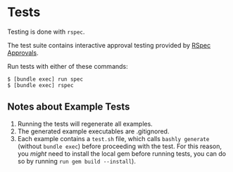 # Tests

Testing is done with `rspec`.

The test suite contains interactive approval testing provided by
[RSpec Approvals][1].

Run tests with either of these commands:

    $ [bundle exec] run spec
    $ [bundle exec] rspec

## Notes about Example Tests

1. Running the tests will regenerate all examples.
2. The generated example executables are .gitignored.
3. Each example contains a `test.sh` file, which calls `bashly generate` 
  (without `bundle exec`) before proceeding with the test. For this reason, you 
  *might* need to install the local gem before running tests, you can do so by
  running `run gem build --install`).


[1]: https://github.com/DannyBen/rspec_approvals